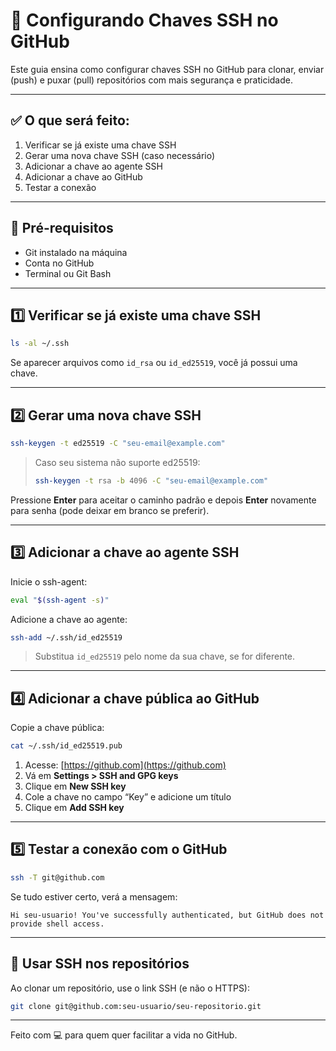 # 🔐 Configurando Chaves SSH no GitHub

Este guia ensina como configurar chaves SSH no GitHub para clonar, enviar (push) e puxar (pull) repositórios com mais segurança e praticidade.

---

## ✅ O que será feito:

1. Verificar se já existe uma chave SSH
2. Gerar uma nova chave SSH (caso necessário)
3. Adicionar a chave ao agente SSH
4. Adicionar a chave ao GitHub
5. Testar a conexão

---

## 🧰 Pré-requisitos

- Git instalado na máquina
- Conta no GitHub
- Terminal ou Git Bash

---

## 1️⃣ Verificar se já existe uma chave SSH

```bash
ls -al ~/.ssh
```

Se aparecer arquivos como `id_rsa` ou `id_ed25519`, você já possui uma chave.

---

## 2️⃣ Gerar uma nova chave SSH

```bash
ssh-keygen -t ed25519 -C "seu-email@example.com"
```

> Caso seu sistema não suporte ed25519:
> 
> ```bash
> ssh-keygen -t rsa -b 4096 -C "seu-email@example.com"
> ```

Pressione **Enter** para aceitar o caminho padrão e depois **Enter** novamente para senha (pode deixar em branco se preferir).

---

## 3️⃣ Adicionar a chave ao agente SSH

Inicie o ssh-agent:

```bash
eval "$(ssh-agent -s)"
```

Adicione a chave ao agente:

```bash
ssh-add ~/.ssh/id_ed25519
```

> Substitua `id_ed25519` pelo nome da sua chave, se for diferente.

---

## 4️⃣ Adicionar a chave pública ao GitHub

Copie a chave pública:

```bash
cat ~/.ssh/id_ed25519.pub
```

1. Acesse: [https://github.com](https://github.com)
2. Vá em **Settings > SSH and GPG keys**
3. Clique em **New SSH key**
4. Cole a chave no campo “Key” e adicione um título
5. Clique em **Add SSH key**

---

## 5️⃣ Testar a conexão com o GitHub

```bash
ssh -T git@github.com
```

Se tudo estiver certo, verá a mensagem:

```
Hi seu-usuario! You've successfully authenticated, but GitHub does not provide shell access.
```

---

## 🚀 Usar SSH nos repositórios

Ao clonar um repositório, use o link SSH (e não o HTTPS):

```bash
git clone git@github.com:seu-usuario/seu-repositorio.git
```

---

Feito com 💻 para quem quer facilitar a vida no GitHub.
